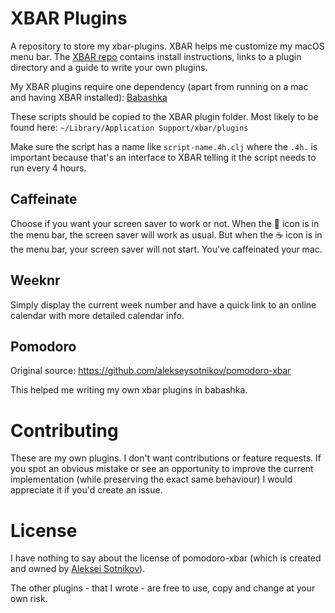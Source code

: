 # XBAR Plugins

A repository to store my xbar-plugins. XBAR helps me customize my macOS menu
bar. The [XBAR repo](https://github.com/matryer/xbar) contains install
instructions, links to a plugin directory and a guide to write your own plugins.

My XBAR plugins require one dependency (apart from running on a mac and having
XBAR installed): [Babashka](https://github.com/babashka/babashka#installation)

These scripts should be copied to the XBAR plugin folder. Most likely to be
found here: `~/Library/Application Support/xbar/plugins`

Make sure the script has a name like `script-name.4h.clj` where the `.4h.` is
important because that's an interface to XBAR telling it the script needs to run
every 4 hours.

## Caffeinate

Choose if you want your screen saver to work or not. When the 🥱 icon is in the
menu bar, the screen saver will work as usual. But when the ☕️ icon is in the
menu bar, your screen saver will not start. You've caffeinated your mac.

## Weeknr

Simply display the current week number and have a quick link to an online
calendar with more detailed calendar info.

## Pomodoro

Original source: https://github.com/alekseysotnikov/pomodoro-xbar

This helped me writing my own xbar plugins in babashka.

# Contributing

These are my own plugins. I don't want contributions or feature requests. If you
spot an obvious mistake or see an opportunity to improve the current
implementation (while preserving the exact same behaviour) I would appreciate it
if you'd create an issue.

# License

I have nothing to say about the license of pomodoro-xbar (which is created and
owned by [Aleksei Sotnikov](https://github.com/alekseysotnikov)).

The other plugins - that I wrote - are free to use, copy and change at your own
risk.
